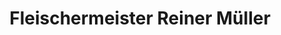 ---
title: "Fleischermeister Reiner Müller"
url: /moormerland/fleischermeister-reiner-mueller/
shop: Metzgerei
---
